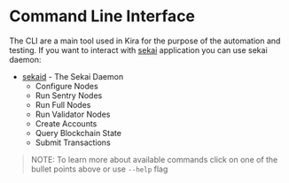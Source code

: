 
# Command Line Interface

The CLI are a main tool used in Kira for the purpose of the automation and testing. If you want to interact with [sekai](/spec/glossary.md#sekai)  application you can use sekai daemon:

* [sekaid](./sekaid/README.md) - The Sekai Daemon
   * Configure Nodes
   * Run Sentry Nodes
   * Run Full Nodes
   * Run Validator Nodes
   * Create Accounts
   * Query Blockchain State
   * Submit Transactions

> NOTE: To learn more about available commands click on one of the bullet points above or use `--help` flag
